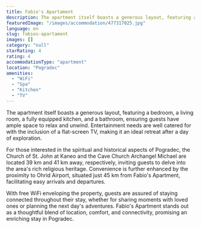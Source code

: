 ```yaml
---
title: Fabio's Apartament
description: The apartment itself boasts a generous layout, featuring a bedroom, a living room, a fully equipped kitchen, and a bathroom, ensuring guests have ample space to
featuredImage: "/images/accommodation/477317025.jpg"
language: en
slug: fabios-apartament
images: []
category: "null"
starRating: 4
rating: 4
accommodationType: "apartment"
location: "Pogradec"
amenities:
  - "WiFi"
  - "Spa"
  - "Kitchen"
  - "TV"
---
```


The apartment itself boasts a generous layout, featuring a bedroom, a living room, a fully equipped kitchen, and a bathroom, ensuring guests have ample space to relax and unwind. Entertainment needs are well catered for with the inclusion of a flat-screen TV, making it an ideal retreat after a day of exploration.

For those interested in the spiritual and historical aspects of Pogradec, the Church of St. John at Kaneo and the Cave Church Archangel Michael are located 39 km and 41 km away, respectively, inviting guests to delve into the area's rich religious heritage. Convenience is further enhanced by the proximity to Ohrid Airport, situated just 45 km from Fabio's Apartment, facilitating easy arrivals and departures.

With free WiFi enveloping the property, guests are assured of staying connected throughout their stay, whether for sharing moments with loved ones or planning the next day's adventures. Fabio's Apartment stands out as a thoughtful blend of location, comfort, and connectivity, promising an enriching stay in Pogradec.


